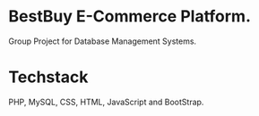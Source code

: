 # BestBuy E-Commerce Platform.
Group Project for Database Management Systems.
# Techstack
PHP, MySQL, CSS, HTML, JavaScript and BootStrap.
